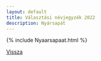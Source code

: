 ```yaml
---
layout: default
title: Választási névjegyzék 2022
description: Nyársapát
---
```


{% include Nyaarsapaat.html %}

[Vissza](./)